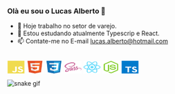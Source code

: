 ### Olà eu sou o Lucas Alberto 👋

- 🔭 Hoje trabalho no setor de varejo.
- 🌱 Estou estudando atualmente Typescrip e React.
- 📫 Contate-me no E-mail lucas.alberto@hotmail.com
<div style="display: inline_block"><br>
  <img align="center" alt="Math-Js" height="30" width="40" src="https://raw.githubusercontent.com/devicons/devicon/master/icons/javascript/javascript-plain.svg">
  <img align="center" alt="Math-HTML" height="30" width="40" src="https://raw.githubusercontent.com/devicons/devicon/master/icons/html5/html5-original.svg">
  <img align="center" alt="Math-CSS" height="30" width="40" src="https://raw.githubusercontent.com/devicons/devicon/master/icons/css3/css3-original.svg">
  <img align="center" alt="Math-Sass" height="30" width="40" src="https://raw.githubusercontent.com/devicons/devicon/master/icons/sass/sass-original.svg">
  <img align="center" alt="Math-React" height="30" width="40" src="https://raw.githubusercontent.com/devicons/devicon/master/icons/react/react-original.svg">
 <img align="center" alt="Math-Node" height="30" width="40" src="https://raw.githubusercontent.com/devicons/devicon/master/icons/nodejs/nodejs-original.svg">
 <img align="center" alt="Math-Typescript" height="30" width="40" src="https://raw.githubusercontent.com/devicons/devicon/master/icons/typescript/typescript-original.svg">
 
 ![snake gif](https://github.com/lucas123113/lucas123113/blob/output/github-contribution-grid-snake.svg)
